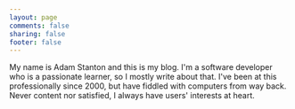 ```yaml
---
layout: page
comments: false
sharing: false
footer: false
---
```

My name is Adam Stanton and this is my blog. I'm a software developer who is a passionate learner,
so I mostly write about that. I've been at this professionally since 2000, but have fiddled
with computers from way back. Never content nor satisfied, I always have users' interests at heart.

